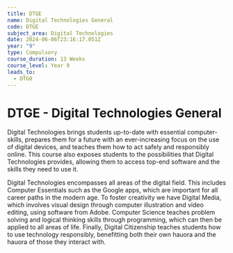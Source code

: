 ```yaml
---
title: DTGE
name: Digital Technologies General
code: DTGE
subject_area: Digital Technologies
date: 2024-06-06T23:16:17.051Z
year: "9"
type: Compulsory
course_duration: 13 Weeks
course_level: Year 9
leads_to:
  - DTG0
---
```

# DTGE - Digital Technologies General

Digital Technologies brings students up-to-date with essential computer-skills, prepares them for a future with an ever-increasing focus on the use of digital devices, and teaches them how to act safely and responsibly online. This course also exposes students to the possibilities that Digital Technologies provides, allowing them to access top-end software and the skills they need to use it.



Digital Technologies encompasses all areas of the digital field. This includes Computer Essentials such as the Google apps, which are important for all career paths in the modern age. To foster creativity we have Digital Media, which involves visual design through computer illustration and video editing, using software from Adobe. Computer Science teaches problem solving and logical thinking skills through programming, which can then be applied to all areas of life. Finally, Digital Citizenship teaches students how to use technology responsibly, benefitting both their own hauora and the hauora of those they interact with.